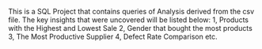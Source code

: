 This is a SQL Project that contains queries of Analysis derived from the csv file.
The key insights that were uncovered will be listed below:
1, Products with the Highest and Lowest Sale
2, Gender that bought the most products
3, The Most Productive Supplier
4, Defect Rate Comparison etc.
